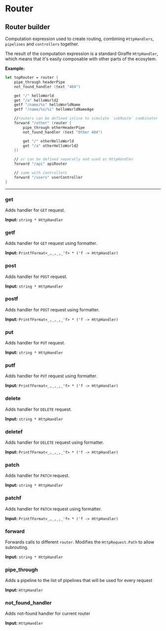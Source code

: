 # Router

## Router builder

Computation expression used to create routing, combining `HttpHandlers`, `pipelines` and `controllers` together.

The result of the computation expression is a standard Giraffe `HttpHandler`, which means that it's easily composable with other parts of the ecosytem.

**Example:**

```fsharp
let topRouter = router {
    pipe_through headerPipe
    not_found_handler (text "404")

    get "/" helloWorld
    get "/a" helloWorld2
    getf "/name/%s" helloWorldName
    getf "/name/%s/%i" helloWorldNameAge

    //routers can be defined inline to simulate `subRoute` combinator
    forward "/other" (router {
        pipe_through otherHeaderPipe
        not_found_handler (text "Other 404")

        get "/" otherHelloWorld
        get "/a" otherHelloWorld2
    })

    // or can be defined separatly and used as HttpHandler
    forward "/api" apiRouter

    // same with controllers
    forward "/users" userController
}
```

---

### get

Adds handler for `GET` request.

**Input:** `string * HttpHandler`

### getf

Adds handler for `GET` request using formatter.

**Input:** `PrintfFormat<_,_,_,_'f> * ('f -> HttpHandler)`

### post

Adds handler for `POST` request.

**Input:** `string * HttpHandler`

### postf

Adds handler for `POST` request using formatter.

**Input:** `PrintfFormat<_,_,_,_'f> * ('f -> HttpHandler)`

### put

Adds handler for `PUT` request.

**Input:** `string * HttpHandler`

### putf

Adds handler for `PUT` request using formatter.

**Input:** `PrintfFormat<_,_,_,_'f> * ('f -> HttpHandler)`

### delete

Adds handler for `DELETE` request.

**Input:** `string * HttpHandler`

### deletef

Adds handler for `DELETE` request using formatter.

**Input:** `PrintfFormat<_,_,_,_'f> * ('f -> HttpHandler)`

### patch

Adds handler for `PATCH` request.

**Input:** `string * HttpHandler`

### patchf

Adds handler for `PATCH` request using formatter.

**Input:** `PrintfFormat<_,_,_,_'f> * ('f -> HttpHandler)`

### forward

Forwards calls to different `router`. Modifies the `HttpRequest.Path` to allow subrouting.

**Input:** `string * HttpHandler`

### pipe_through

Adds a pipeline to the list of pipelines that will be used for every request

**Input:** `HttpHandler`

### not_found_handler

Adds not-found handler for current router

**Input:** `HttpHandler`